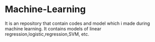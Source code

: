 # Machine-Learning
It is an repository that contain codes and model which i made during machine learning.
It contains models of linear regression,logistic,regression,SVM, etc.
